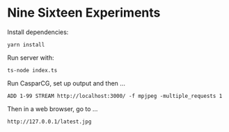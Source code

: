 # Nine Sixteen Experiments

Install dependencies:

    yarn install

Run server with:

    ts-node index.ts

Run CasparCG, set up output and then ...

    ADD 1-99 STREAM http://localhost:3000/ -f mpjpeg -multiple_requests 1

Then in a web browser, go to ...

    http://127.0.0.1/latest.jpg

